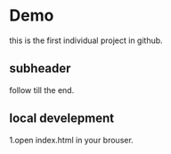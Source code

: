 # Demo 

this is the first individual project in github.

## subheader 

follow till the end.

## local develepment 
1.open index.html in your brouser.
